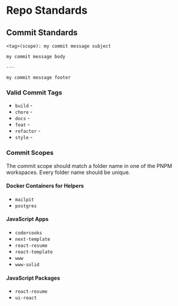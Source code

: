 # Repo Standards

## Commit Standards

```
<tag>(scope): my commit message subject

my commit message body

---

my commit message footer
```

### Valid Commit Tags

- `build` - 
- `chore` -
- `docs` -  
- `feat` - 
- `refactor` - 
- `style` -

### Commit Scopes

The commit scope should match a folder name in one of the PNPM workspaces. Every folder name should be unique.

#### Docker Containers for Helpers

- `mailpit`
- `postgres`

#### JavaScript Apps

- `codercooks`
- `next-template`
- `react-resume`
- `react-template`
- `www`
- `www-solid`

#### JavaScript Packages

- `react-resume`
- `ui-react`
